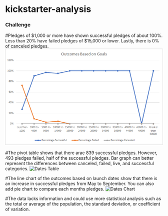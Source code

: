 # kickstarter-analysis

### Challenge
#Pledges of $1,000 or more have shown successful pledges of about 100%. Less than 20% have failed pledges of $15,000 or lower. Lastly, there is 0% of canceled pledges.
![Goals Chart](Outcomes%20Base%20on%20Goals%20in%20PNG.png)

#The pivot table shows that there arae 839 successful pledges. However, 493 pledges failed, half of the successful pledges. Bar graph can better represent the differences between canceled, failed, live, and successful categories.
![Dates Table](OutcomesBasedonLaunchDatesPivotTable.png)

#The line chart of the outcomes based on launch dates show that there is an increase in successful pledges from May to September. You can also add pie chart to compare each months pledges.
![Dates Chart](OutcomesBasedonLaunchDates.png)

#The data lacks information and could use more statistical analysis such as the total or average of the population, the standard deviation, or coefficient of variation.
